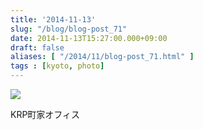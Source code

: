 ```yaml
---
title: '2014-11-13'
slug: "/blog/blog-post_71"
date: 2014-11-13T15:27:00.000+09:00
draft: false
aliases: [ "/2014/11/blog-post_71.html" ]
tags : [kyoto, photo]
---
```


  
![](https://68.media.tumblr.com/8c447fc97bdb2a7d6771842a52453cd9/tumblr_nezetiVaYf1rwrdpxo1_1280.jpg)  

  
  

KRP町家オフィス